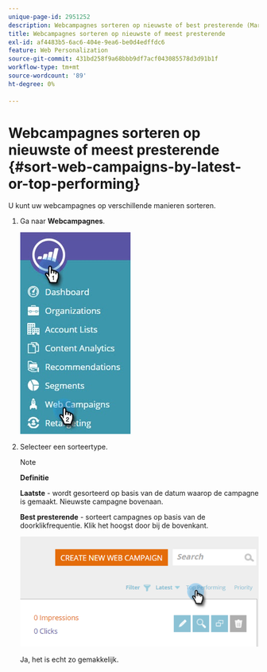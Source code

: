 ```yaml
---
unique-page-id: 2951252
description: Webcampagnes sorteren op nieuwste of best presterende (Marketo Docs - Productdocumentatie)
title: Webcampagnes sorteren op nieuwste of meest presterende
exl-id: af4483b5-6ac6-404e-9ea6-be0d4edffdc6
feature: Web Personalization
source-git-commit: 431bd258f9a68bbb9df7acf043085578d3d91b1f
workflow-type: tm+mt
source-wordcount: '89'
ht-degree: 0%

---
```


# Webcampagnes sorteren op nieuwste of meest presterende {#sort-web-campaigns-by-latest-or-top-performing}

U kunt uw webcampagnes op verschillende manieren sorteren.

1. Ga naar **Webcampagnes**.

   ![](assets/web-campaigns-hand-1.jpg)

1. Selecteer een sorteertype.

   >[!NOTE]
   >
   >**Definitie**
   >
   >**Laatste** - wordt gesorteerd op basis van de datum waarop de campagne is gemaakt. Nieuwste campagne bovenaan.
   >
   >**Best presterende** - sorteert campagnes op basis van de doorklikfrequentie. Klik het hoogst door bij de bovenkant.

   ![](assets/image2016-11-4-13-3a34-3a59.png)

   Ja, het is echt zo gemakkelijk.
